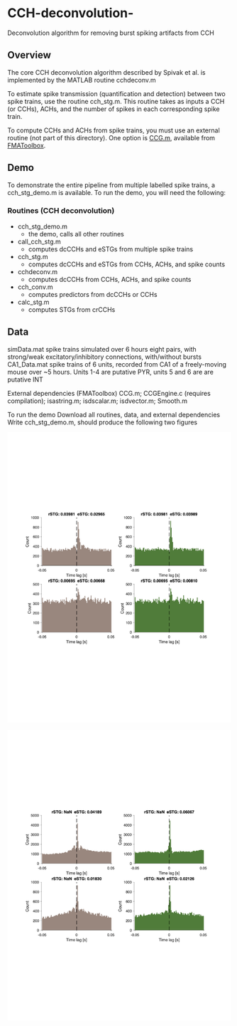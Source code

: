 # CCH-deconvolution-
Deconvolution algorithm for removing burst spiking artifacts from CCH

## Overview
The core CCH deconvolution algorithm described by Spivak et al. is implemented by the MATLAB routine cchdeconv.m

To estimate spike transmission (quantification and detection) between two spike trains, use the routine cch_stg.m. This routine takes as inputs a CCH (or CCHs), ACHs, and the number of spikes in each corresponding spike train.

To compute CCHs and ACHs from spike trains, you must use an external routine (not part of this directory). One option is [CCG.m,](https://github.com/michael-zugaro/FMAToolbox/blob/master/Analyses/CCG.m) available from [FMAToolbox](https://github.com/michael-zugaro/FMAToolbox). 

## Demo
To demonstrate the entire pipeline from multiple labelled spike trains, a cch_stg_demo.m is available. To run the demo, you will need the following:

### Routines (CCH deconvolution)
- cch_stg_demo.m
  - the demo, calls all other routines
- call_cch_stg.m
  - computes dcCCHs and eSTGs from multiple spike trains 
- cch_stg.m
  - computes dcCCHs and eSTGs from CCHs, ACHs, and spike counts
- cchdeconv.m
  - computes dcCCHs from CCHs, ACHs, and spike counts
- cch_conv.m
  - computes predictors from dcCCHs or CCHs
- calc_stg.m 			
  - computes STGs from crCCHs

## Data
simData.mat			spike trains simulated over 6 hours
eight pairs, with strong/weak excitatory/inhibitory connections, with/without bursts
CA1_Data.mat 	spike trains of 6 units, recorded from CA1 of a freely-moving mouse over ~5 hours. 
Units 1-4 are putative PYR, units 5 and 6 are are putative INT

External dependencies (FMAToolbox)
CCG.m; CCGEngine.c (requires compilation); isastring.m; isdscalar.m; isdvector.m; Smooth.m

To run the demo
Download all routines, data, and external dependencies
Write cch_stg_demo.m, should produce the following two figures

![simulation](fig1.png)

![CA1](fig2.png)




